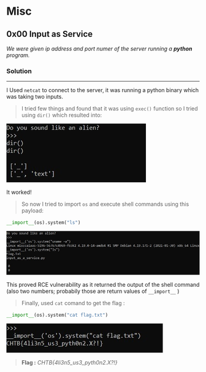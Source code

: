 # Misc

## 0x00 Input as Service
*We were given ip address and port numer of the server running a  **python** program.*

### Solution
---
I Used `netcat` to connect to the server, it was running a python binary which was taking two inputs.

>I tried few things and found that it was using `exec()` function so I tried using `dir()` which resulted into: 

![pyout](images/S2.jpg)

It worked!

>So now I tried to import `os` and execute shell commands using this payload:

```python
__import__(os).system("ls")
```
![exec](images/S3.jpg)

This proved RCE vulnerability as it returned the output of the shell command (also two numbers; probabily those are return values of `__import__` )

>Finally, used `cat` comand to get the flag : 

```python
__import__(os).system("cat flag.txt")
```

![flag](images/S4.jpg)

>**Flag :**
*CHTB{4li3n5_us3_pyth0n2.X?!}*
